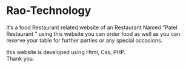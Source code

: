 # Rao-Technology
It’s a food Restaurant related website of an Restaurant Named “Patel Restaurant ” using this website you can order food as well as you can reserve your table for further parties or any special occasions.

this website is developed using Html, Css, PHP.
<br> Thank you.
